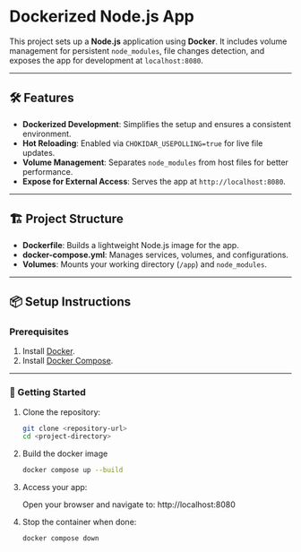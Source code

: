# Dockerized Node.js App

This project sets up a **Node.js** application using **Docker**. It includes volume management for persistent `node_modules`, file changes detection, and exposes the app for development at `localhost:8080`.

---

## 🛠️ Features
- **Dockerized Development**: Simplifies the setup and ensures a consistent environment.
- **Hot Reloading**: Enabled via `CHOKIDAR_USEPOLLING=true` for live file updates.
- **Volume Management**: Separates `node_modules` from host files for better performance.
- **Expose for External Access**: Serves the app at `http://localhost:8080`.

---

## 🏗️ Project Structure

- **Dockerfile**: Builds a lightweight Node.js image for the app.
- **docker-compose.yml**: Manages services, volumes, and configurations.
- **Volumes**: Mounts your working directory (`/app`) and `node_modules`.

---

## 📦 Setup Instructions

### Prerequisites
1. Install [Docker](https://www.docker.com/).
2. Install [Docker Compose](https://docs.docker.com/compose/).

---

### 🚀 Getting Started

1. Clone the repository:
   ```bash
   git clone <repository-url>
   cd <project-directory>

2. Build the docker image
    ```bash
   docker compose up --build
3. Access your app:

    Open your browser and navigate to: http://localhost:8080

4. Stop the container when done:
    ```bash
   docker compose down

